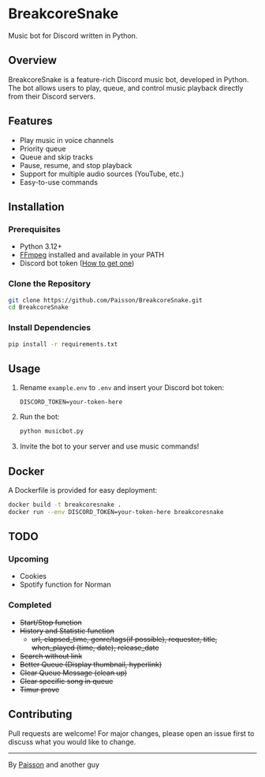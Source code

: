# BreakcoreSnake

Music bot for Discord written in Python.

## Overview

BreakcoreSnake is a feature-rich Discord music bot, developed in Python. The bot allows users to play, queue, and control music playback directly from their Discord servers.

## Features

- Play music in voice channels
- Priority queue
- Queue and skip tracks
- Pause, resume, and stop playback
- Support for multiple audio sources (YouTube, etc.)
- Easy-to-use commands

## Installation

### Prerequisites

- Python 3.12+
- [FFmpeg](https://ffmpeg.org/) installed and available in your PATH
- Discord bot token ([How to get one](https://discordpy.readthedocs.io/en/stable/discord.html))

### Clone the Repository

```bash
git clone https://github.com/Paisson/BreakcoreSnake.git
cd BreakcoreSnake
```

### Install Dependencies

```bash
pip install -r requirements.txt
```

## Usage

1. Rename `example.env` to `.env` and insert your Discord bot token:

    ```
    DISCORD_TOKEN=your-token-here
    ```

2. Run the bot:

    ```bash
    python musicbot.py
    ```

3. Invite the bot to your server and use music commands!

## Docker

A Dockerfile is provided for easy deployment:

```bash
docker build -t breakcoresnake .
docker run --env DISCORD_TOKEN=your-token-here breakcoresnake
```

## TODO

### Upcoming

- Cookies
- Spotify function for Norman


### Completed

- ~~Start/Stop function~~
- ~~History and Statistic function~~
  - ~~url, elapsed_time, genre/tags(if possible), requester, title, when_played (time, date),  release_date~~
- ~~Search without link~~
- ~~Better Queue (Display thumbnail, hyperlink)~~
- ~~Clear Queue Message (clean up)~~
- ~~Clear specific song in queue~~
- ~~Timur prove~~

## Contributing

Pull requests are welcome! For major changes, please open an issue first to discuss what you would like to change.

---

By [Paisson](https://github.com/Paisson) and another guy
